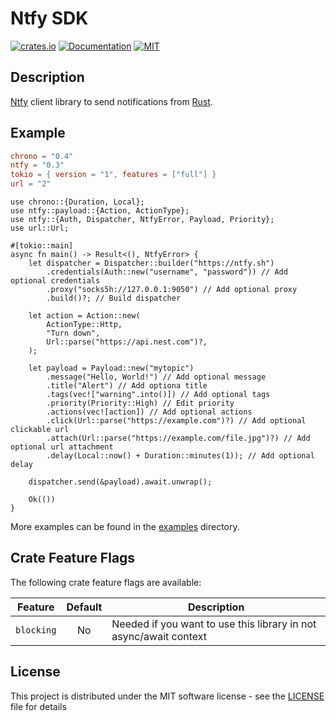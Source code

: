 # Ntfy SDK

[![crates.io](https://img.shields.io/crates/v/ntfy.svg)](https://crates.io/crates/ntfy)
[![Documentation](https://docs.rs/ntfy/badge.svg)](https://docs.rs/ntfy)
[![MIT](https://img.shields.io/crates/l/ntfy.svg)](LICENSE)

## Description

[Ntfy](https://ntfy.sh) client library to send notifications from [Rust](https://rust-lang.org).

## Example

```toml
chrono = "0.4"
ntfy = "0.3"
tokio = { version = "1", features = ["full"] }
url = "2"
```

```rust,no_run
use chrono::{Duration, Local};
use ntfy::payload::{Action, ActionType};
use ntfy::{Auth, Dispatcher, NtfyError, Payload, Priority};
use url::Url;

#[tokio::main]
async fn main() -> Result<(), NtfyError> {
    let dispatcher = Dispatcher::builder("https://ntfy.sh")
        .credentials(Auth::new("username", "password")) // Add optional credentials
        .proxy("socks5h://127.0.0.1:9050") // Add optional proxy
        .build()?; // Build dispatcher

    let action = Action::new(
        ActionType::Http,
        "Turn down",
        Url::parse("https://api.nest.com")?,
    );

    let payload = Payload::new("mytopic")
        .message("Hello, World!") // Add optional message
        .title("Alert") // Add optiona title
        .tags(vec!["warning".into()]) // Add optional tags
        .priority(Priority::High) // Edit priority
        .actions(vec![action]) // Add optional actions
        .click(Url::parse("https://example.com")?) // Add optional clickable url
        .attach(Url::parse("https://example.com/file.jpg")?) // Add optional url attachment
        .delay(Local::now() + Duration::minutes(1)); // Add optional delay

    dispatcher.send(&payload).await.unwrap();

    Ok(())
}
```

More examples can be found in the [examples](./examples/) directory.

## Crate Feature Flags

The following crate feature flags are available:

| Feature             | Default | Description                                                                                                                |
| ------------------- | :-----: | -------------------------------------------------------------------------------------------------------------------------- |
| `blocking`          |   No    | Needed if you want to use this library in not async/await context                                                          |

## License

This project is distributed under the MIT software license - see the [LICENSE](LICENSE) file for details